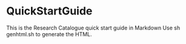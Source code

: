 # QuickStartGuide

This is the Research Catalogue quick start guide in Markdown
Use sh genhtml.sh to generate the HTML.
